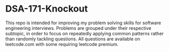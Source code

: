 # DSA-171-Knockout
This repo is intended for improving my problem solving skills for software engineering interviews.  Problems are grouped under their respective subtopic, in order to focus on repeatedly applying common patterns rather than randomly tackling questions. All questions are available on leetcode.com with some requiring leetcode premium.
